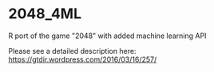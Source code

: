 # 2048_4ML
R port of the game "2048" with added machine learning API

Please see a detailed description here: https://gtdir.wordpress.com/2016/03/16/257/

